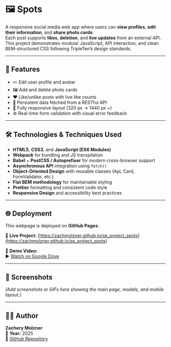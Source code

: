 # 🖼️ Spots

A responsive social media web app where users can **view profiles**, **edit their information**, and **share photo cards**.  
Each post supports **likes**, **deletion**, and **live updates** from an external API.  
This project demonstrates modular JavaScript, API interaction, and clean BEM-structured CSS following TripleTen’s design standards.

---

## 🚀 Features

- ✏️ Edit user profile and avatar
- 🖼️ Add and delete photo cards
- ❤️ Like/unlike posts with live like counts
- 🔄 Persistent data fetched from a RESTful API
- 🧭 Fully responsive layout (320 px → 1440 px +)
- ⚙️ Real-time form validation with visual error feedback

---

## 🛠️ Technologies & Techniques Used

- **HTML5**, **CSS3**, and **JavaScript (ES6 Modules)**
- **Webpack** for bundling and JS transpilation
- **Babel** + **PostCSS / Autoprefixer** for modern cross-browser support
- **Asynchronous API** integration using `fetch()`
- **Object-Oriented Design** with reusable classes (Api, Card, FormValidator, etc.)
- **Flat BEM methodology** for maintainable styling
- **Prettier** formatting and consistent code style
- **Responsive Design** and accessibility best practices

---

## 🌐 Deployment

This webpage is deployed on **GitHub Pages**:

🔗 **Live Project:** [https://zachmolzner.github.io/se_project_spots](https://zachmolzner.github.io/se_project_spots)

🎥 **Demo Video:**  
▶️ [Watch on Google Drive](https://drive.google.com/file/d/1Mr4fH5O4ZTwPe2-oYOVmwKeptqWHdobu/view?usp=sharing)

---

## 📸 Screenshots

_(Add screenshots or GIFs here showing the main page, modals, and mobile layout.)_

---

## 👨‍💻 Author

**Zachery Molzner**  
📅 **Year:** 2025  
📂 [GitHub Repository](https://github.com/ZachMolzner/se_project_spots)
